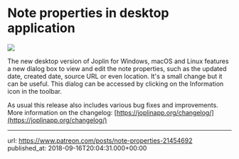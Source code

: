 # Note properties in desktop application

![](images/20180916-210431_0.png)

The new desktop version of Joplin for Windows, macOS and Linux features a new dialog box to view and edit the note properties, such as the updated date, created date, source URL or even location. It's a small change but it can be useful. This dialog can be accessed by clicking on the Information icon in the toolbar.

As usual this release also includes various bug fixes and improvements. More information on the changelog: [https://joplinapp.org/changelog/](https://joplinapp.org/changelog/)

* * *

url: https://www.patreon.com/posts/note-properties-21454692
published_at: 2018-09-16T20:04:31.000+00:00